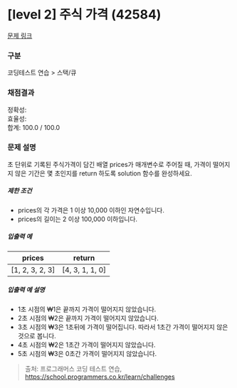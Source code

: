 # [level 2] 주식 가격 (42584)

[문제 링크](https://school.programmers.co.kr/learn/courses/30/lessons/42584)


### 구분

코딩테스트 연습 > 스택/큐


### 채점결과
정확성:  <br/>
효율성: <br/>
합계: 100.0 / 100.0

### 문제 설명

<p>초 단위로 기록된 주식가격이 담긴 배열 prices가 매개변수로 주어질 때, 가격이 떨어지지 않은 기간은 몇 초인지를 return 하도록 solution 함수를 완성하세요.</p>

<h5>제한 조건</h5>

<ul>
    <li>prices의 각 가격은 1 이상 10,000 이하인 자연수입니다.</li>
    <li>prices의 길이는 2 이상 100,000 이하입니다.</li>
</ul>

<h5>입출력 예</h5>
<table class="table">
    <thead>
        <tr>
            <th>prices</th>
            <th>return</th>
        </tr>
    </thead>
    <tbody>
        <tr>
            <td>[1, 2, 3, 2, 3]</td>
            <td>[4, 3, 1, 1, 0]</td>
        </tr>
    </tbody>
</table>

<h5>입출력 예 설명</h5>
<ul>
    <li>1초 시점의 ₩1은 끝까지 가격이 떨어지지 않았습니다.</li>
    <li>2초 시점의 ₩2은 끝까지 가격이 떨어지지 않았습니다.</li>
    <li>3초 시점의 ₩3은 1초뒤에 가격이 떨어집니다. 따라서 1초간 가격이 떨어지지 않은 것으로 봅니다.</li>
    <li>4초 시점의 ₩2은 1초간 가격이 떨어지지 않았습니다.</li>
    <li>5초 시점의 ₩3은 0초간 가격이 떨어지지 않았습니다.</li>
</ul>

> 출처: 프로그래머스 코딩 테스트 연습, https://school.programmers.co.kr/learn/challenges
